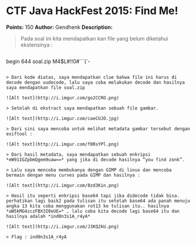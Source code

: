 # CTF Java HackFest 2015: Find Me!

**Points:** 150
**Author:** Gendhenk 
**Description:**

> Pada soal ini kita mendapatkan kan file yang belum diketahui ekstensinya : 

> ```
begin 644 soal.zip
M4$L#!!0#```(`-
```

> Dari kode diatas, saya mendapatkan clue bahwa file ini harus di decode dengan uudecode, lalu saya coba melakukan decode dan hasilnya saya mendapatkan file soal.zip 

![Alt text](http://i.imgur.com/go2CCRO.png)

> Setelah di ekstract saya mendapatkan sebuah file gambar. 

![Alt text](http://i.imgur.com/caeCUJO.jpg)

> Dari sini saya mencoba untuk melihat metadata gambar tersebut dengan exiftool :

![Alt text](http://i.imgur.com/f0RsYPl.png)

> Dari hasil metadata, saya mendapatkan sebuah enkripsi *eW91IGZpbmQgem9uaw==* yang jika di decode hasilnya “you find zonk”. 

> Lalu saya mencoba membukanya dengan GIMP di linux dan mencoba bermain dengan menu curves pada GIMP dan hasilnya :

![Alt text](http://i.imgur.com/8zd3Kin.png)

> Hasil itu seperti enkripsi base64 tapi jika didecode tidak bisa. perhatikan lagi baik2 pada tulisan itu setelah base64 ada panah menuju angka 13 kita coba menggunakan rot13 ke tulisan itu.. hasilnya *aW5kMG4zczFBX3I0eUE=* , lalu coba kita decode lagi base64 itu dan hasilnya adalah *ind0n3s1A_r4yA*

![Alt text](http://i.imgur.com/J3KQ2kU.png)

> Flag : ind0n3s1A_r4yA

